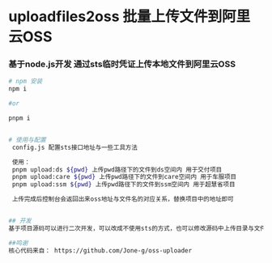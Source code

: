 # uploadfiles2oss 批量上传文件到阿里云OSS
### 基于node.js开发 通过sts临时凭证上传本地文件到阿里云OSS

``` bash
# npm 安装
npm i 

#or

pnpm i


# 使用与配置
 config.js 配置sts接口地址与一些工具方法

 使用：
 pnpm upload:ds ${pwd} 上传pwd路径下的文件到ds空间内 用于交付项目
 pnpm upload:care ${pwd} 上传pwd路径下的文件到care空间内 用于车服项目
 pnpm upload:ssm ${pwd} 上传pwd路径下的文件到ssm空间内 用于超慧省项目

 上传完成后控制台会返回出来oss地址与文件名的对应关系，替换项目中的地址即可


## 开发
基于项目源码可以进行二次开发，可以改成不使用sts的方式，也可以修改源码中上传目录与文件名的规则

##鸣谢
核心代码来自： https://github.com/Jone-g/oss-uploader